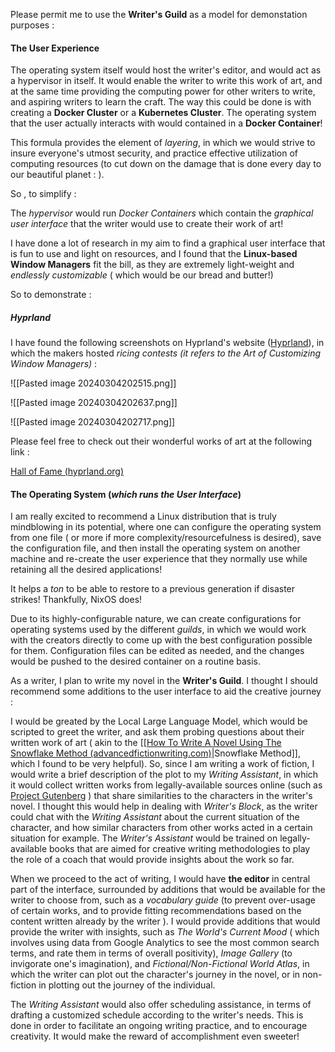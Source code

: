 


Please permit me to use the **Writer's Guild** as a model for demonstation purposes :



#### The User Experience 


The operating system itself would host the writer's editor, and would act as a hypervisor in itself. It would enable the writer to write this work of art, and at the same time providing the computing power for other writers to write, and aspiring writers to learn the craft. The way this could be done is with creating a **Docker Cluster** or a **Kubernetes Cluster**. The operating system that the user actually interacts with would contained in a **Docker Container**!

This formula provides the element of *layering*, in which we would strive to insure everyone's utmost security, and practice effective utilization of computing resources (to cut down on the damage that is done every day to our beautiful planet : ). 

So , to simplify : 


The *hypervisor* would run *Docker Containers* which contain the *graphical user interface* that the writer would use to create their work of art!


I have done a lot of research in my aim to find a graphical user interface that is fun to use and light on resources, and I found that the **Linux-based Window Managers** fit the bill, as they are extremely light-weight and *endlessly customizable* ( which would be our bread and butter!)




So to demonstrate : 



##### Hyprland 


I have found the following screenshots on Hyprland's website ([Hyprland](https://hyprland.org/)), in which the makers hosted *ricing contests (it refers to the Art of Customizing Window Managers)* : 


![[Pasted image 20240304202515.png]]



![[Pasted image 20240304202637.png]]



![[Pasted image 20240304202717.png]]



Please feel free to check out their wonderful works of art at the following link : 


[Hall of Fame (hyprland.org)](https://hyprland.org/hall_of_fame/)



#### The Operating System (*which runs the User Interface*)



I am really excited to recommend a Linux distribution that is truly mindblowing in its potential, where one can configure the operating system from one file ( or more if more complexity/resourcefulness is desired), save the configuration file, and then install the operating system on another machine and re-create the user experience that they normally use while retaining all the desired applications! 


It helps a *ton* to be able to restore to a previous generation if disaster strikes! Thankfully, NixOS does!


Due to its highly-configurable nature, we can create configurations for operating systems used by the different *guilds*, in which we would work with the creators directly to come up with the best configuration possible for them. Configuration files can be edited as needed, and the changes would be pushed to the desired container on a routine basis. 


As a writer, I plan to write my novel in the **Writer's Guild**. I thought I should recommend some additions to the user interface to aid the creative journey : 

I would be greated by the Local Large Language Model, which would be scripted to greet the writer, and ask them probing questions about their written work of art ( akin to the [[[How To Write A Novel Using The Snowflake Method (advancedfictionwriting.com)](https://www.advancedfictionwriting.com/articles/snowflake-method/)|Snowflake Method]], which I found to be very helpful). So, since I am writing a work of fiction, I would write a brief description of the plot to my *Writing Assistant*, in which it would collect written works from legally-available sources online (such as [Project Gutenberg](https://www.gutenberg.org/)  ) that share similarities to the characters in the writer's novel. I thought this would help in dealing with *Writer's Block*, as the writer could chat with the *Writing Assistant* about the current situation of the character, and how similar characters from other works acted in a certain situation for example. The *Writer's Assistant* would be trained on legally-available books that are aimed for creative writing methodologies to play the role of a coach that would provide insights about the work so far. 

When we proceed to the act of writing, I would have **the editor** in central part of the interface, surrounded by additions that would be available for the writer to choose from, such as a *vocabulary guide* (to prevent over-usage of certain works, and to provide fitting recommendations based on the content written already by the writer ). I would provide additions that would provide the writer with insights, such as *The World's Current Mood* ( which involves using data from Google Analytics to see the most common search terms, and rate them in terms of overall positivity), *Image Gallery* (to invigorate one's imagination), and *Fictional/Non-Fictional World Atlas*, in which the writer can plot out the character's journey in the novel, or in non-fiction in plotting out the journey of the individual. 


The *Writing Assistant* would also offer scheduling assistance, in terms of drafting a customized schedule according to the writer's needs. This is done in order to facilitate an ongoing writing practice, and to encourage creativity. It would make the reward of accomplishment even sweeter!



